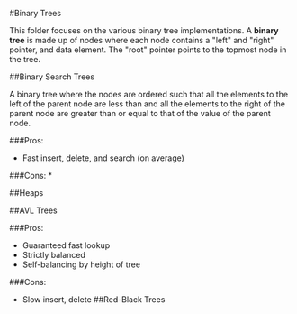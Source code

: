 #Binary Trees

This folder focuses on the various binary tree implementations. A **binary tree** is made up of nodes where each node contains a "left" and "right" pointer, and data element. The "root" pointer points to the topmost node in the tree.


##Binary Search Trees

A binary tree where the nodes are ordered such that all the elements to the left of the parent node are less than and all the elements to the right of the parent node are greater than or equal to that of the value of the parent node.

###Pros:
* Fast insert, delete, and search (on average)

###Cons:
* 

##Heaps

##AVL Trees

###Pros:
* Guaranteed fast lookup
* Strictly balanced
* Self-balancing by height of tree

###Cons:
* Slow insert, delete
##Red-Black Trees

